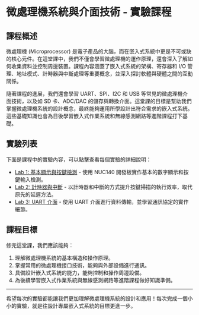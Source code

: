 # 微處理機系統與介面技術 - 實驗課程

## 課程概述
微處理機 (Microprocessor) 是電子產品的大腦，而在嵌入式系統中更是不可或缺的核心元件。在這堂課中，我們不僅會學習微處理機的運作原理，還會深入了解如何收集資料並控制周邊裝置。課程內容涵蓋了嵌入式系統的架構、寄存器和 I/O 管理、地址模式、計時器與中斷處理等重要概念，並深入探討軟體與硬體之間的互動關係。

隨著課程的進展，我們還會學習 UART、SPI、I2C 和 USB 等常見的微處理機介面技術，以及如 SD 卡、ADC/DAC 的儲存與轉換介面。這堂課的目標是幫助我們掌握微處理機系統的設計概念，最終能夠運用所學設計出符合需求的嵌入式系統。這些基礎知識也會為日後學習嵌入式作業系統和無線感測網路等進階課程打下基礎。

## 實驗列表
下面是課程中的實驗內容，可以點擊查看每個實驗的詳細說明：

- [Lab 1: 基本顯示與按鍵檢測](./lab1/README.md) - 使用 NUC140 開發板實作基本的數字顯示和按鍵輸入檢測。
- [Lab 2: 計時器與中斷](./lab2/README.md) - 以計時器和中斷的方式提升按鍵掃描的執行效率，取代原先的延遲方法。
- [Lab 3: UART 介面](./lab3/README.md) - 使用 UART 介面進行資料傳輸，並學習通訊協定的實作細節。

## 課程目標
修完這堂課，我們應該能夠：
1. 理解微處理機系統的基本構造和操作原理。
2. 掌握常用的微處理機接口技術，能夠與外部設備進行通訊。
3. 具備設計嵌入式系統的能力，能夠控制和操作周邊設備。
4. 為後續學習嵌入式作業系統與無線感測網路等進階課程做好知識準備。

---

希望每次的實驗都能讓我們更加理解微處理機系統的設計和應用！每次完成一個小小的實驗，就是往設計專屬嵌入式系統的目標更進一步。
